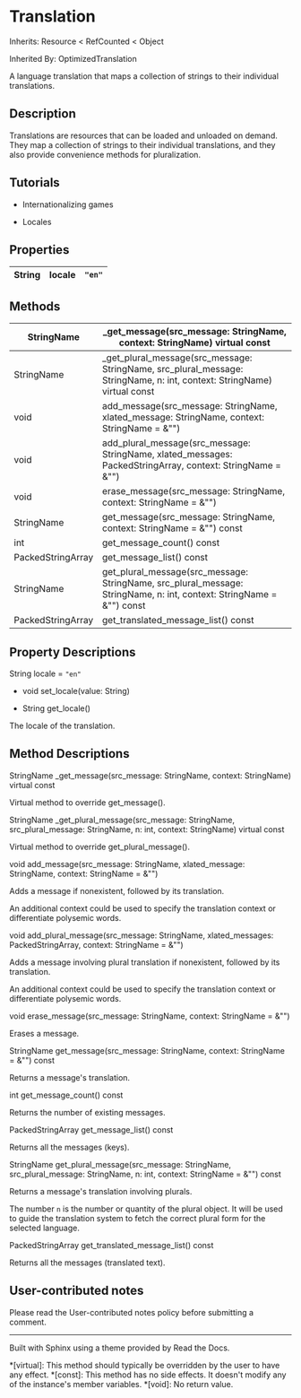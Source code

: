 # Translation

Inherits: Resource < RefCounted < Object

Inherited By: OptimizedTranslation

A language translation that maps a collection of strings to their individual
translations.

## Description

Translations are resources that can be loaded and unloaded on demand. They map
a collection of strings to their individual translations, and they also
provide convenience methods for pluralization.

## Tutorials

  * Internationalizing games

  * Locales

## Properties

String | locale | `"en"`  
---|---|---  
  
## Methods

StringName | _get_message(src_message: StringName, context: StringName) virtual const  
---|---  
StringName | _get_plural_message(src_message: StringName, src_plural_message: StringName, n: int, context: StringName) virtual const  
void | add_message(src_message: StringName, xlated_message: StringName, context: StringName = &"")  
void | add_plural_message(src_message: StringName, xlated_messages: PackedStringArray, context: StringName = &"")  
void | erase_message(src_message: StringName, context: StringName = &"")  
StringName | get_message(src_message: StringName, context: StringName = &"") const  
int | get_message_count() const  
PackedStringArray | get_message_list() const  
StringName | get_plural_message(src_message: StringName, src_plural_message: StringName, n: int, context: StringName = &"") const  
PackedStringArray | get_translated_message_list() const  
  
## Property Descriptions

String locale = `"en"`

  * void set_locale(value: String)

  * String get_locale()

The locale of the translation.

## Method Descriptions

StringName _get_message(src_message: StringName, context: StringName) virtual
const

Virtual method to override get_message().

StringName _get_plural_message(src_message: StringName, src_plural_message:
StringName, n: int, context: StringName) virtual const

Virtual method to override get_plural_message().

void add_message(src_message: StringName, xlated_message: StringName, context:
StringName = &"")

Adds a message if nonexistent, followed by its translation.

An additional context could be used to specify the translation context or
differentiate polysemic words.

void add_plural_message(src_message: StringName, xlated_messages:
PackedStringArray, context: StringName = &"")

Adds a message involving plural translation if nonexistent, followed by its
translation.

An additional context could be used to specify the translation context or
differentiate polysemic words.

void erase_message(src_message: StringName, context: StringName = &"")

Erases a message.

StringName get_message(src_message: StringName, context: StringName = &"")
const

Returns a message's translation.

int get_message_count() const

Returns the number of existing messages.

PackedStringArray get_message_list() const

Returns all the messages (keys).

StringName get_plural_message(src_message: StringName, src_plural_message:
StringName, n: int, context: StringName = &"") const

Returns a message's translation involving plurals.

The number `n` is the number or quantity of the plural object. It will be used
to guide the translation system to fetch the correct plural form for the
selected language.

PackedStringArray get_translated_message_list() const

Returns all the messages (translated text).

## User-contributed notes

Please read the User-contributed notes policy before submitting a comment.

* * *

Built with Sphinx using a theme provided by Read the Docs.

  *[virtual]: This method should typically be overridden by the user to have any effect.
  *[const]: This method has no side effects. It doesn't modify any of the instance's member variables.
  *[void]: No return value.


